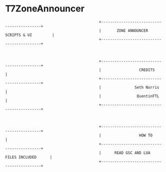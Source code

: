 # T7ZoneAnnouncer

                                              +-------------------------------------------+
                                              |       ZONE ANNOUNCER SCRIPTS & UI         |
                                              +-------------------------------------------+



                                              +-------------------------------------------+
                                              |                 CREDITS                   |
                                              +-------------------------------------------+
                                              |               Seth Norris                 |
                                              |                QuentinFTL                 |
                                              +-------------------------------------------+



                                              +-------------------------------------------+
                                              |                 HOW TO                    |
                                              +-------------------------------------------+
                                              |      READ GSC AND LUA FILES INCLUDED      |
                                              +-------------------------------------------+
